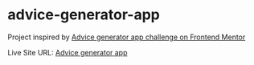 # advice-generator-app

Project inspired by [Advice generator app challenge on Frontend Mentor](https://www.frontendmentor.io/challenges/advice-generator-app-QdUG-13db)

Live Site URL: [Advice generator app](https://audreybelhoste.github.io/advice-generator-app/)

